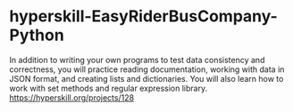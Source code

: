 # hyperskill-EasyRiderBusCompany-Python
In addition to writing your own programs to test data consistency and correctness, you will practice reading documentation, working with data in JSON format, and creating lists and dictionaries. You will also learn how to work with set methods and regular expression library. https://hyperskill.org/projects/128
